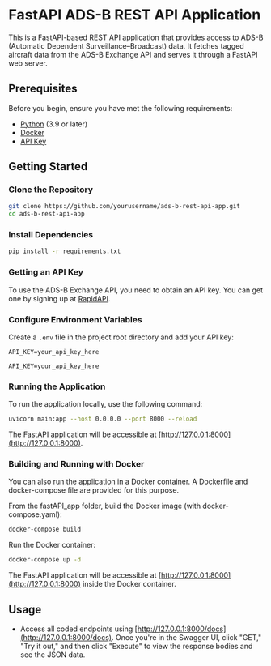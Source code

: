 # FastAPI ADS-B REST API Application

This is a FastAPI-based REST API application that provides access to ADS-B (Automatic Dependent Surveillance–Broadcast) data. It fetches tagged aircraft data from the ADS-B Exchange API and serves it through a FastAPI web server.

## Prerequisites

Before you begin, ensure you have met the following requirements:

- [Python](https://www.python.org/downloads/) (3.9 or later)
- [Docker](https://docs.docker.com/get-docker/)
- [API Key](#getting-an-api-key)

## Getting Started

### Clone the Repository

```bash
git clone https://github.com/yourusername/ads-b-rest-api-app.git
cd ads-b-rest-api-app
```

### Install Dependencies

```bash
pip install -r requirements.txt
```

### Getting an API Key

To use the ADS-B Exchange API, you need to obtain an API key. You can get one by signing up at [RapidAPI](https://rapidapi.com/adsbx/api/adsb-exchange-com1/).

### Configure Environment Variables

Create a `.env` file in the project root directory and add your API key:

```env
API_KEY=your_api_key_here
```

```env.docker
API_KEY=your_api_key_here
```

### Running the Application

To run the application locally, use the following command:

```bash
uvicorn main:app --host 0.0.0.0 --port 8000 --reload
```

The FastAPI application will be accessible at [http://127.0.0.1:8000](http://127.0.0.1:8000).

### Building and Running with Docker

You can also run the application in a Docker container. A Dockerfile and docker-compose file are provided for this purpose.

From the fastAPI_app folder, build the Docker image (with docker-compose.yaml):

```bash
docker-compose build
```

Run the Docker container:

```bash
docker-compose up -d
```

The FastAPI application will be accessible at [http://127.0.0.1:8000](http://127.0.0.1:8000) inside the Docker container.

## Usage

- Access all coded endpoints using [http://127.0.0.1:8000/docs](http://127.0.0.1:8000/docs). Once you're in the Swagger UI, click "GET," "Try it out," and then click "Execute" to view the response bodies and see the JSON data.